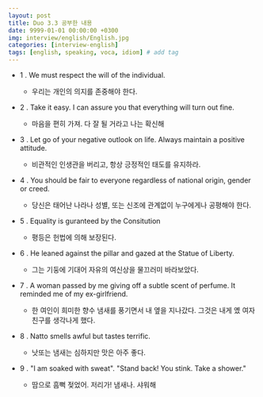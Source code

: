 ```yaml
---
layout: post
title: Duo 3.3 공부한 내용
date: 9999-01-01 00:00:00 +0300
img: interview/english/English.jpg
categories: [interview-english] 
tags: [english, speaking, voca, idiom] # add tag
---
```


+ 1 . We must respect the will of the individual.
    + 우리는 개인의 의지를 존중해야 한다.
        
+ 2 . Take it easy. I can assure you that everything will turn out fine.
    + 마음을 편히 가져. 다 잘 될 거라고 나는 확신해
        
+ 3 . Let go of your negative outlook on life. Always maintain a positive attitude.
    + 비관적인 인생관을 버리고, 항상 긍정적인 태도를 유지하라.
    
+ 4 . You should be fair to everyone regardless of national origin, gender or creed.
    + 당신은 태어난 나라나 성별, 또는 신조에 관계없이 누구에게나 공평해야 한다.

+ 5 . Equality is guranteed by the Consitution
    + 평등은 헌법에 의해 보장된다.
    
+ 6 . He leaned against the pillar and gazed at the Statue of Liberty.
    + 그는 기둥에 기대어 자유의 여신상을 물끄러미 바라보았다.

+ 7 . A woman passed by me giving off a subtle scent of perfume. It reminded me of my ex-girlfriend.
    + 한 여인이 희미한 향수 냄새를 풍기면서 내 옆을 지나갔다. 그것은 내게 옜 여자친구를 생각나게 했다.
    
+ 8 . Natto smells awful but tastes terrific.
    + 낫또는 냄새는 심하지만 맛은 아주 좋다.
    
+ 9 . "I am soaked with sweat". "Stand back! You stink. Take a shower."
    + 땀으로 흠뻑 젖었어. 저리가! 냄새나. 샤워해
